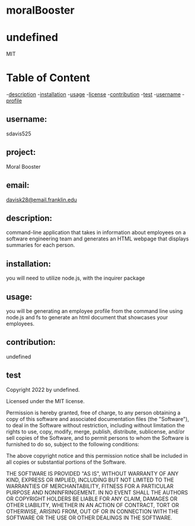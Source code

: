 # moralBooster

# undefined

MIT
  
  # Table of Content
  -[description](#description)
  -[installation](#installation)
  -[usage](#usage)
  -[license](#license)
  -[contribution](#contribution)
  -[test](#test)
  -[username](#username)
  -[profile](#profile)
  
  
  ## username:
  sdavis525
  
 
  ## project:
  Moral Booster

  
  ## email:
  davisk28@email.franklin.edu
  

  ## description:
   command-line application that takes in information about employees on a software engineering team and generates an HTML webpage that displays summaries    for each person.
  
 
  ## installation:
  you will need to utilize node.js, with the inquirer package 

  
  ## usage:
  you will be generating an employee profile from the command line using node.js and fs to generate an html document that showcases your employees.
  
  
  ## contribution:
  undefined
  
  
  ## test
  
  
  Copyright 2022 by undefined.

Licensed under the MIT license.

Permission is hereby granted, free of charge, to any person obtaining a copy
of this software and associated documentation files (the "Software"), to deal
in the Software without restriction, including without limitation the rights
to use, copy, modify, merge, publish, distribute, sublicense, and/or sell
copies of the Software, and to permit persons to whom the Software is
furnished to do so, subject to the following conditions:

The above copyright notice and this permission notice shall be included in all
copies or substantial portions of the Software. 

THE SOFTWARE IS PROVIDED "AS IS", WITHOUT WARRANTY OF ANY KIND, EXPRESS OR
IMPLIED, INCLUDING BUT NOT LIMITED TO THE WARRANTIES OF MERCHANTABILITY,
FITNESS FOR A PARTICULAR PURPOSE AND NONINFRINGEMENT. IN NO EVENT SHALL THE
AUTHORS OR COPYRIGHT HOLDERS BE LIABLE FOR ANY CLAIM, DAMAGES OR OTHER
LIABILITY, WHETHER IN AN ACTION OF CONTRACT, TORT OR OTHERWISE, ARISING FROM,
OUT OF OR IN CONNECTION WITH THE SOFTWARE OR THE USE OR OTHER DEALINGS IN THE
SOFTWARE.
